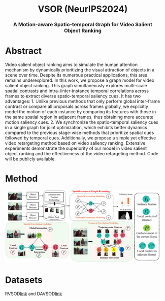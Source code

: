 <div align="center">
<h1>VSOR (NeurIPS2024)</h1>
<h3>A Motion-aware Spatio-temporal Graph for Video Salient Object Ranking</h3>
</div>

# Abstract
Video salient object ranking aims to simulate the human attention mechanism by dynamically prioritizing the visual attraction of objects in a scene over time. Despite its numerous practical applications, this area remains underexplored. In this work, we propose a graph model for video salient object ranking. This graph simultaneously explores multi-scale spatial contrasts and intra-/inter-instance temporal correlations across frames to extract diverse spatio-temporal saliency cues. It has two advantages: 1. Unlike previous methods that only perform global inter-frame contrast or compare all proposals across frames globally, we explicitly model the motion of each instance by comparing its features with those in the same spatial region in adjacent frames, thus obtaining more accurate motion saliency cues. 2. We synchronize the spatio-temporal saliency cues in a single graph for joint optimization, which exhibits better dynamics compared to the previous stage-wise methods that prioritize spatial cues followed by temporal cues. Additionally, we propose a simple yet effective video retargeting method based on video saliency ranking. Extensive experiments demonstrate the superiority of our model in video salient object ranking and the effectiveness of the video retargeting method. Code will be publicly available.

# Method
<p align="center">
  <img src="./assets/method11.png" width="800" />
</p>

# Datasets
RVSOD[link](https://github.com/Pchank/Ranking-Video-Salient-Object-Detection) and DAVSOD[link](https://github.com/DengPingFan/DAVSOD)
